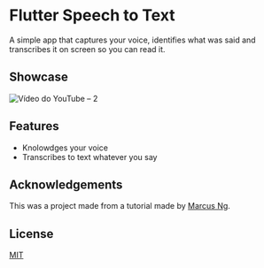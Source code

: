 
# Flutter Speech to Text

A simple app that captures your voice, identifies what was said and transcribes it on screen so you can read it.


## Showcase

![Vídeo do YouTube – 2](https://user-images.githubusercontent.com/51540772/129259730-38ba709e-19b5-4019-b8da-7c3854b83252.png)


  
## Features

- Knolowdges your voice
- Transcribes to text whatever you say


  
## Acknowledgements

This was a project made from a tutorial made by [Marcus Ng](https://www.youtube.com/watch?v=wDWoD1AaLu8).

  
## License

[MIT](https://choosealicense.com/licenses/mit/)

  

